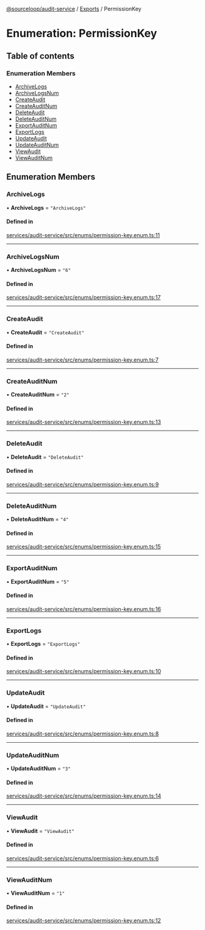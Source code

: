 [@sourceloop/audit-service](../README.md) / [Exports](../modules.md) / PermissionKey

# Enumeration: PermissionKey

## Table of contents

### Enumeration Members

- [ArchiveLogs](PermissionKey.md#archivelogs)
- [ArchiveLogsNum](PermissionKey.md#archivelogsnum)
- [CreateAudit](PermissionKey.md#createaudit)
- [CreateAuditNum](PermissionKey.md#createauditnum)
- [DeleteAudit](PermissionKey.md#deleteaudit)
- [DeleteAuditNum](PermissionKey.md#deleteauditnum)
- [ExportAuditNum](PermissionKey.md#exportauditnum)
- [ExportLogs](PermissionKey.md#exportlogs)
- [UpdateAudit](PermissionKey.md#updateaudit)
- [UpdateAuditNum](PermissionKey.md#updateauditnum)
- [ViewAudit](PermissionKey.md#viewaudit)
- [ViewAuditNum](PermissionKey.md#viewauditnum)

## Enumeration Members

### ArchiveLogs

• **ArchiveLogs** = ``"ArchiveLogs"``

#### Defined in

[services/audit-service/src/enums/permission-key.enum.ts:11](https://github.com/sourcefuse/loopback4-microservice-catalog/blob/93a7f917/services/audit-service/src/enums/permission-key.enum.ts#L11)

___

### ArchiveLogsNum

• **ArchiveLogsNum** = ``"6"``

#### Defined in

[services/audit-service/src/enums/permission-key.enum.ts:17](https://github.com/sourcefuse/loopback4-microservice-catalog/blob/93a7f917/services/audit-service/src/enums/permission-key.enum.ts#L17)

___

### CreateAudit

• **CreateAudit** = ``"CreateAudit"``

#### Defined in

[services/audit-service/src/enums/permission-key.enum.ts:7](https://github.com/sourcefuse/loopback4-microservice-catalog/blob/93a7f917/services/audit-service/src/enums/permission-key.enum.ts#L7)

___

### CreateAuditNum

• **CreateAuditNum** = ``"2"``

#### Defined in

[services/audit-service/src/enums/permission-key.enum.ts:13](https://github.com/sourcefuse/loopback4-microservice-catalog/blob/93a7f917/services/audit-service/src/enums/permission-key.enum.ts#L13)

___

### DeleteAudit

• **DeleteAudit** = ``"DeleteAudit"``

#### Defined in

[services/audit-service/src/enums/permission-key.enum.ts:9](https://github.com/sourcefuse/loopback4-microservice-catalog/blob/93a7f917/services/audit-service/src/enums/permission-key.enum.ts#L9)

___

### DeleteAuditNum

• **DeleteAuditNum** = ``"4"``

#### Defined in

[services/audit-service/src/enums/permission-key.enum.ts:15](https://github.com/sourcefuse/loopback4-microservice-catalog/blob/93a7f917/services/audit-service/src/enums/permission-key.enum.ts#L15)

___

### ExportAuditNum

• **ExportAuditNum** = ``"5"``

#### Defined in

[services/audit-service/src/enums/permission-key.enum.ts:16](https://github.com/sourcefuse/loopback4-microservice-catalog/blob/93a7f917/services/audit-service/src/enums/permission-key.enum.ts#L16)

___

### ExportLogs

• **ExportLogs** = ``"ExportLogs"``

#### Defined in

[services/audit-service/src/enums/permission-key.enum.ts:10](https://github.com/sourcefuse/loopback4-microservice-catalog/blob/93a7f917/services/audit-service/src/enums/permission-key.enum.ts#L10)

___

### UpdateAudit

• **UpdateAudit** = ``"UpdateAudit"``

#### Defined in

[services/audit-service/src/enums/permission-key.enum.ts:8](https://github.com/sourcefuse/loopback4-microservice-catalog/blob/93a7f917/services/audit-service/src/enums/permission-key.enum.ts#L8)

___

### UpdateAuditNum

• **UpdateAuditNum** = ``"3"``

#### Defined in

[services/audit-service/src/enums/permission-key.enum.ts:14](https://github.com/sourcefuse/loopback4-microservice-catalog/blob/93a7f917/services/audit-service/src/enums/permission-key.enum.ts#L14)

___

### ViewAudit

• **ViewAudit** = ``"ViewAudit"``

#### Defined in

[services/audit-service/src/enums/permission-key.enum.ts:6](https://github.com/sourcefuse/loopback4-microservice-catalog/blob/93a7f917/services/audit-service/src/enums/permission-key.enum.ts#L6)

___

### ViewAuditNum

• **ViewAuditNum** = ``"1"``

#### Defined in

[services/audit-service/src/enums/permission-key.enum.ts:12](https://github.com/sourcefuse/loopback4-microservice-catalog/blob/93a7f917/services/audit-service/src/enums/permission-key.enum.ts#L12)

